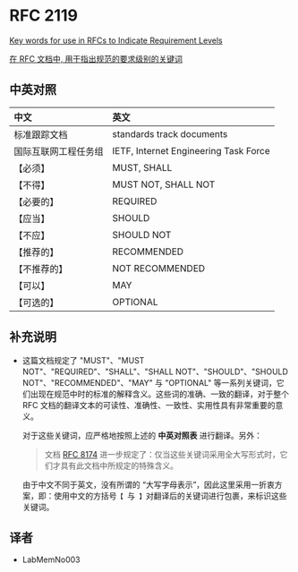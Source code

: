 # RFC 2119

[Key words for use in RFCs to Indicate Requirement Levels](./rfc2119.txt)

[在 RFC 文档中, 用于指出规范的要求级别的关键词](./rfc2119_zh.txt)

## 中英对照

| 中文                 | 英文
|:---------------------|:-------------------------------------
| 标准跟踪文档         | standards track documents
| 国际互联网工程任务组 | IETF, Internet Engineering Task Force
| 【必须】             | MUST, SHALL
| 【不得】             | MUST NOT, SHALL NOT
| 【必要的】           | REQUIRED
| 【应当】             | SHOULD
| 【不应】             | SHOULD NOT
| 【推荐的】           | RECOMMENDED
| 【不推荐的】         | NOT RECOMMENDED
| 【可以】             | MAY
| 【可选的】           | OPTIONAL

## 补充说明

+ 这篇文档规定了 "MUST"、"MUST NOT"、"REQUIRED"、"SHALL"、"SHALL NOT"、"SHOULD"、"SHOULD NOT"、"RECOMMENDED"、"MAY" 与 "OPTIONAL" 等一系列关键词，它们出现在规范中时的标准的解释含义。这些词的准确、一致的翻译，对于整个 RFC 文档的翻译文本的可读性、准确性、一致性、实用性具有非常重要的意义。

  对于这些关键词，应严格地按照上述的 **中英对照表** 进行翻译。另外：

  > 文档 [RFC 8174](../rfc8174/README.md) 进一步规定了：仅当这些关键词采用全大写形式时，它们才具有此文档中所规定的特殊含义。

  由于中文不同于英文，没有所谓的 “大写字母表示”，因此这里采用一折衷方案，即：使用中文的方括号`【 `与` 】`对翻译后的关键词进行包裹，来标识这些关键词。

## 译者

+ LabMemNo003
